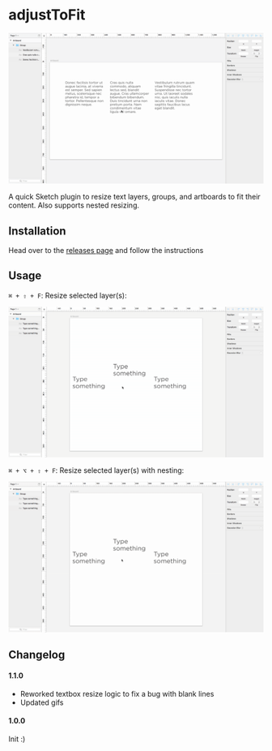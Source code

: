 # adjustToFit

![overview-gif](https://github.com/andyault/sketch-adjusttofit/blob/master/overview.gif)

A quick Sketch plugin to resize text layers, groups, and artboards to fit their content. Also supports nested resizing.

## Installation
Head over to the [releases page](https://github.com/andyault/sketch-adjusttofit/releases) and follow the instructions

## Usage

`⌘ + ⇧ + F`: Resize selected layer(s):

![selected-gif](https://github.com/andyault/sketch-adjusttofit/blob/master/selected.gif)

`⌘ + ⌥ + ⇧ + F`: Resize selected layer(s) with nesting:

![nested-gif](https://github.com/andyault/sketch-adjusttofit/blob/master/nested.gif)

## Changelog

#### 1.1.0
* Reworked textbox resize logic to fix a bug with blank lines
* Updated gifs

#### 1.0.0
Init :)
